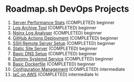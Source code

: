 # Roadmap.sh DevOps Projects

1. [Server Performance Stats](https://roadmap.sh/projects/server-stats) (COMPLETED) beginner
2. [Log Archive Tool](https://roadmap.sh/projects/log-archive-tool) (COMPLETED) beginner
3. [Nginx Log Analyser](https://roadmap.sh/projects/nginx-log-analyser) (COMPLETED) beginner
4. [GitHub Actions Deployment](https://roadmap.sh/projects/github-actions-deployment-workflow) (COMPLETED) beginner
5. [SSH Remote Server Setup](https://roadmap.sh/projects/ssh-remote-server-setup) (COMPLETED) beginner
6. [Static Site Server](https://roadmap.sh/projects/static-site-server) (COMPLETED) beginner
7. [Basic DNS Setup](https://roadmap.sh/projects/basic-dns) (COMPLETED) beginner
8. [Dummy Systemd Service](https://roadmap.sh/projects/dummy-systemd-service) (COMPLETED) beginner
9. [Basic Dockerfile](https://roadmap.sh/projects/basic-dockerfile) (COMPLETED) beginner
10. [Configuration Management](https://roadmap.sh/projects/configuration-management) (COMPLETED) intermediate
11. [IaC on AWS](https://roadmap.sh/projects/iac-digitalocean) (COMPLETED) intermediate hi
